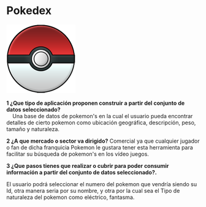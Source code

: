 



# Pokedex

![](https://github.com/Tirso4/Pokedex/blob/master/pokebola2.gif) 
&nbsp;
&nbsp;
&nbsp;
&nbsp;

**1 ¿Que tipo de aplicación proponen construir a partir del conjunto de datos seleccionado?**   
&nbsp;
&nbsp;
 Una base de datos de pokemon's en la cual el usuario pueda encontrar detalles de cierto pokemon como ubicación geográfica, descripción, peso, tamaño y naturaleza.

**2 ¿A que mercado o sector va dirigido?** Comercial ya que cualquier jugador o fan de dicha franquicia  Pokemon le gustara tener esta herramienta para facilitar su búsqueda de pokemon's en los vídeo juegos.


**3 ¿Que pasos tienes que realizar o cubrir para poder consumir información a partir del conjunto de datos seleccionado?.**

El usuario podrá seleccionar el numero del pokemon que vendría siendo su Id, otra manera seria por su nombre, y otra por la cual sea el Tipo de naturaleza del pokemon como eléctrico, fantasma.
